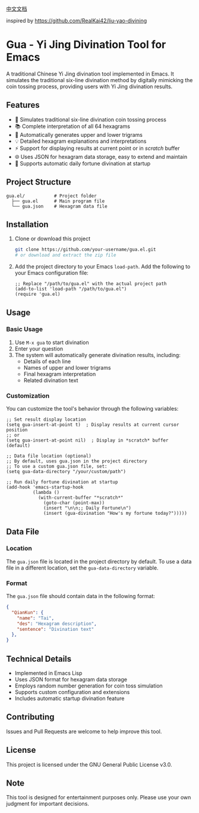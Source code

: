 [中文文档](README_zh.md)

inspired by https://github.com/RealKai42/liu-yao-divining

# Gua - Yi Jing Divination Tool for Emacs

A traditional Chinese Yi Jing divination tool implemented in Emacs. It simulates the traditional six-line divination method by digitally mimicking the coin tossing process, providing users with Yi Jing divination results.

## Features

- 🎲 Simulates traditional six-line divination coin tossing process
- 📚 Complete interpretation of all 64 hexagrams
- 🔄 Automatically generates upper and lower trigrams
- 💡 Detailed hexagram explanations and interpretations
- ⚡ Support for displaying results at current point or in *scratch* buffer
- 🌐 Uses JSON for hexagram data storage, easy to extend and maintain
- 🔮 Supports automatic daily fortune divination at startup

## Project Structure

```
gua.el/           # Project folder
  ├── gua.el      # Main program file
  └── gua.json    # Hexagram data file
```

## Installation

1. Clone or download this project
   ```bash
   git clone https://github.com/your-username/gua.el.git
   # or download and extract the zip file
   ```

2. Add the project directory to your Emacs `load-path`. Add the following to your Emacs configuration file:
   ```elisp
   ;; Replace "/path/to/gua.el" with the actual project path
   (add-to-list 'load-path "/path/to/gua.el")
   (require 'gua.el)
   ```

## Usage

### Basic Usage

1. Use `M-x gua` to start divination
2. Enter your question
3. The system will automatically generate divination results, including:
   - Details of each line
   - Names of upper and lower trigrams
   - Final hexagram interpretation
   - Related divination text

### Customization

You can customize the tool's behavior through the following variables:

```elisp
;; Set result display location
(setq gua-insert-at-point t)  ; Display results at current cursor position
;; or
(setq gua-insert-at-point nil)  ; Display in *scratch* buffer (default)

;; Data file location (optional)
;; By default, uses gua.json in the project directory
;; To use a custom gua.json file, set:
(setq gua-data-directory "/your/custom/path")

;; Run daily fortune divination at startup
(add-hook 'emacs-startup-hook
          (lambda ()
            (with-current-buffer "*scratch*"
              (goto-char (point-max))
              (insert "\n\n;; Daily Fortune\n")
              (insert (gua-divination "How's my fortune today?")))))
```

## Data File

### Location

The `gua.json` file is located in the project directory by default. To use a data file in a different location, set the `gua-data-directory` variable.

### Format

The `gua.json` file should contain data in the following format:

```json
{
  "QianKun": {
    "name": "Tai",
    "des": "Hexagram description",
    "sentence": "Divination text"
  },
}
```

## Technical Details

- Implemented in Emacs Lisp
- Uses JSON format for hexagram data storage
- Employs random number generation for coin toss simulation
- Supports custom configuration and extensions
- Includes automatic startup divination feature

## Contributing

Issues and Pull Requests are welcome to help improve this tool.

## License

This project is licensed under the GNU General Public License v3.0.

## Note

This tool is designed for entertainment purposes only. Please use your own judgment for important decisions.

